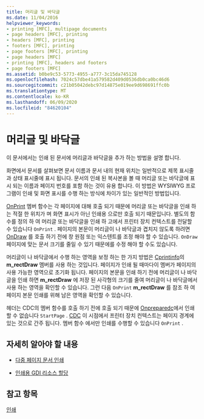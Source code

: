 ```yaml
---
title: 머리글 및 바닥글
ms.date: 11/04/2016
helpviewer_keywords:
- printing [MFC], multipage documents
- page headers [MFC], printing
- headers [MFC], printing
- footers [MFC], printing
- page footers [MFC], printing
- page headers [MFC]
- printing [MFC], headers and footers
- page footers [MFC]
ms.assetid: b0be9c53-5773-4955-a777-3c15da745128
ms.openlocfilehash: 7024c57dbe41a579582d409d0536db0ca0bc46d6
ms.sourcegitcommit: c21b05042debc97d14875e019ee9d698691ffc0b
ms.translationtype: MT
ms.contentlocale: ko-KR
ms.lasthandoff: 06/09/2020
ms.locfileid: "84620104"
---
```

# <a name="headers-and-footers"></a>머리글 및 바닥글

이 문서에서는 인쇄 된 문서에 머리글과 바닥글을 추가 하는 방법을 설명 합니다.

화면에서 문서를 살펴보면 문서 이름과 문서 내의 현재 위치는 일반적으로 제목 표시줄과 상태 표시줄에 표시 됩니다. 문서의 인쇄 된 복사본을 볼 때 머리글 또는 바닥글에 표시 되는 이름과 페이지 번호를 포함 하는 것이 유용 합니다. 이 방법은 WYSIWYG 프로그램이 인쇄 및 화면 표시를 수행 하는 방식에 차이가 있는 일반적인 방법입니다.

[OnPrint](reference/cview-class.md#onprint) 멤버 함수는 각 페이지에 대해 호출 되기 때문에 머리글 또는 바닥글을 인쇄 하는 적절 한 위치가 며 화면 표시가 아닌 인쇄용 으로만 호출 되기 때문입니다. 별도의 함수를 정의 하 여 머리글 또는 바닥글을 인쇄 하 고에서 프린터 장치 컨텍스트를 전달할 수 있습니다 `OnPrint` . 페이지의 본문이 머리글이 나 바닥글과 겹치지 않도록 하려면 [OnDraw](reference/cview-class.md#ondraw) 를 호출 하기 전에 창 원점 또는 익스텐트를 조정 해야 할 수 있습니다. `OnDraw`페이지에 맞는 문서 크기를 줄일 수 있기 때문에를 수정 해야 할 수도 있습니다.

머리글이 나 바닥글에서 수행 하는 영역을 보정 하는 한 가지 방법은 [Cprintinfo](reference/cprintinfo-structure.md)의 **m_rectDraw** 멤버를 사용 하는 것입니다. 페이지가 인쇄 될 때마다이 멤버가 페이지의 사용 가능한 영역으로 초기화 됩니다. 페이지의 본문을 인쇄 하기 전에 머리글이 나 바닥글을 인쇄 하면 **m_rectDraw** 에 저장 된 사각형의 크기를 줄여 머리글이 나 바닥글에서 사용 하는 영역을 확인할 수 있습니다. 그런 다음 `OnPrint` **m_rectDraw** 를 참조 하 여 페이지 본문 인쇄를 위해 남은 영역을 확인할 수 있습니다.

헤더는 CDC의 멤버 함수를 호출 하기 전에 호출 되기 때문에 [Onpreparedc](reference/cview-class.md#onpreparedc)에서 인쇄할 수 없습니다 `StartPage` . [CDC](reference/cdc-class.md) 이 시점에서 프린터 장치 컨텍스트는 페이지 경계에 있는 것으로 간주 됩니다. 멤버 함수 에서만 인쇄를 수행할 수 있습니다 `OnPrint` .

## <a name="what-do-you-want-to-know-more-about"></a>자세히 알아야 할 내용

- [다중 페이지 문서 인쇄](multipage-documents.md)

- [인쇄용 GDI 리소스 할당](allocating-gdi-resources.md)

## <a name="see-also"></a>참고 항목

[인쇄](printing.md)
